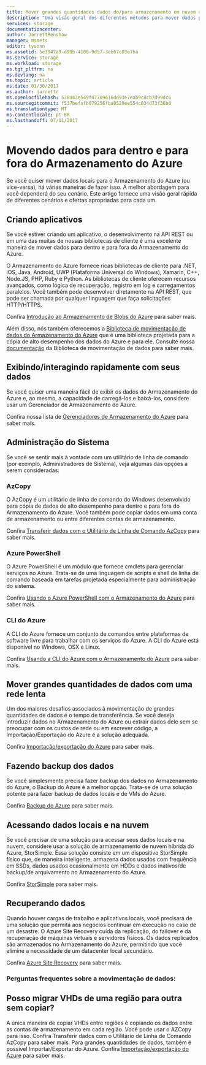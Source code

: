 ```yaml
---
title: Mover grandes quantidades dados do/para armazenamento em nuvem no Azure | Microsoft Docs
description: "Uma visão geral dos diferentes métodos para mover dados para dentro e para fora do Armazenamento do Azure."
services: storage
documentationcenter: 
author: JarrettRenshaw
manager: msmets
editor: tysonn
ms.assetid: 5e3947a9-d99b-4108-9d57-3eb67c03e7ba
ms.service: storage
ms.workload: storage
ms.tgt_pltfrm: na
ms.devlang: na
ms.topic: article
ms.date: 01/30/2017
ms.author: jarrettr
ms.openlocfilehash: 538a43e549f47709616dd93e7eab9c8cb7d99dc6
ms.sourcegitcommit: f537befafb079256fba0529ee554c034d73f36b0
ms.translationtype: MT
ms.contentlocale: pt-BR
ms.lasthandoff: 07/11/2017
---
```

# <a name="moving-data-to-and-from-azure-storage"></a>Movendo dados para dentro e para fora do Armazenamento do Azure
Se você quiser mover dados locais para o Armazenamento do Azure (ou vice-versa), há várias maneiras de fazer isso. A melhor abordagem para você dependerá do seu cenário. Este artigo fornece uma visão geral rápida de diferentes cenários e ofertas apropriadas para cada um.

## <a name="building-applications"></a>Criando aplicativos
Se você estiver criando um aplicativo, o desenvolvimento na API REST ou em uma das muitas de nossas bibliotecas de cliente é uma excelente maneira de mover dados para dentro e para fora do Armazenamento do Azure.

O Armazenamento do Azure fornece ricas bibliotecas de cliente para .NET, iOS, Java, Android, UWP (Plataforma Universal do Windows), Xamarin, C++, Node.JS, PHP, Ruby e Python. As bibliotecas de cliente oferecem recursos avançados, como lógica de recuperação, registro em log e carregamentos paralelos. Você também pode desenvolver diretamente na API REST, que pode ser chamada por qualquer linguagem que faça solicitações HTTP/HTTPS.

Confira [Introdução ao Armazenamento de Blobs do Azure](storage-dotnet-how-to-use-blobs.md) para saber mais.

Além disso, nós também oferecemos a [Biblioteca de movimentação de dados do Armazenamento do Azure](https://www.nuget.org/packages/Microsoft.Azure.Storage.DataMovement) que é uma biblioteca projetada para a cópia de alto desempenho dos dados do Azure e para ele. Consulte nossa [documentação](https://github.com/Azure/azure-storage-net-data-movement) da Biblioteca de movimentação de dados para saber mais. 

## <a name="quickly-viewinginteracting-with-your-data"></a>Exibindo/interagindo rapidamente com seus dados
Se você quiser uma maneira fácil de exibir os dados do Armazenamento do Azure e, ao mesmo, a capacidade de carregá-los e baixá-los, considere usar um Gerenciador de Armazenamento do Azure.

Confira nossa lista de [Gerenciadores de Armazenamento do Azure](storage-explorers.md) para saber mais.

## <a name="system-administration"></a>Administração do Sistema
Se você se sentir mais à vontade com um utilitário de linha de comando (por exemplo, Administradores de Sistema), veja algumas das opções a serem consideradas:

### <a name="azcopy"></a>AzCopy
O AzCopy é um utilitário de linha de comando do Windows desenvolvido para cópia de dados de alto desempenho para dentro e para fora do Armazenamento do Azure. Você também pode copiar dados em uma conta de armazenamento ou entre diferentes contas de armazenamento.

Confira [Transferir dados com o Utilitário de Linha de Comando AzCopy](storage-use-azcopy.md) para saber mais.

### <a name="azure-powershell"></a>Azure PowerShell
O Azure PowerShell é um módulo que fornece cmdlets para gerenciar serviços no Azure. Trata-se de uma linguagem de scripts e shell de linha de comando baseada em tarefas projetada especialmente para administração do sistema.

Confira [Usando o Azure PowerShell com o Armazenamento do Azure](storage-powershell-guide-full.md) para saber mais.

### <a name="azure-cli"></a>CLI do Azure
A CLI do Azure fornece um conjunto de comandos entre plataformas de software livre para trabalhar com os serviços do Azure. A CLI do Azure está disponível no Windows, OSX e Linux.

Confira [Usando a CLI do Azure com o Armazenamento do Azure](storage-azure-cli.md) para saber mais.

## <a name="moving-large-amounts-of-data-with-a-slow-network"></a>Mover grandes quantidades de dados com uma rede lenta
Um dos maiores desafios associados à movimentação de grandes quantidades de dados é o tempo de transferência. Se você deseja introduzir dados no Armazenamento do Azure ou extrair dados dele sem se preocupar com os custos de rede ou em escrever código, a Importação/Exportação do Azure é a solução adequada.

Confira [Importação/exportação do Azure](storage-import-export-service.md) para saber mais.

## <a name="backing-up-your-data"></a>Fazendo backup dos dados
Se você simplesmente precisa fazer backup dos dados no Armazenamento do Azure, o Backup do Azure é a melhor opção. Trata-se de uma solução potente para fazer backup de dados locais e de VMs do Azure.

Confira [Backup do Azure](../backup/backup-introduction-to-azure-backup.md) para saber mais.

## <a name="accessing-your-data-on-premises-and-from-the-cloud"></a>Acessando dados locais e na nuvem
Se você precisar de uma solução para acessar seus dados locais e na nuvem, considere usar a solução de armazenamento de nuvem híbrida do Azure, StorSimple. Essa solução consiste em um dispositivo StorSimple físico que, de maneira inteligente, armazena dados usados com frequência em SSDs, dados usados ocasionalmente em HDDs e dados inativos/de backup/de arquivamento no Armazenamento do Azure.

Confira [StorSimple](../storsimple/storsimple-overview.md) para saber mais.

## <a name="recovering-your-data"></a>Recuperando dados
Quando houver cargas de trabalho e aplicativos locais, você precisará de uma solução que permita aos negócios continuar em execução no caso de um desastre. O Azure Site Recovery cuida da replicação, do failover e da recuperação de máquinas virtuais e servidores físicos. Os dados replicados são armazenados no Armazenamento do Azure, permitindo que você elimine a necessidade de um datacenter local secundário.

Confira [Azure Site Recovery](../site-recovery/site-recovery-overview.md) para saber mais.
### <a name="moving-data-faq"></a>Perguntas frequentes sobre a movimentação de dados:
## <a name="can-i-migrate-vhds-from-one-region-to-another-without-copying"></a>Posso migrar VHDs de uma região para outra sem copiar?
A única maneira de copiar VHDs entre regiões é copiando os dados entre as contas de armazenamento em cada região. Você pode usar o AZCopy para isso. Confira Transferir dados com o Utilitário de Linha de Comando AzCopy para saber mais. Para grandes quantidades de dados, também é possível Importar/Exportar do Azure. Confira [Importação/exportação do Azure](https://docs.microsoft.com/en-us/azure/storage/storage-import-export-service) para saber mais.
